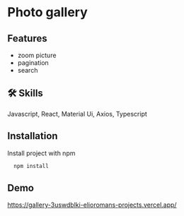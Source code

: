 # Photo gallery

## Features

- zoom picture
- pagination
- search

## 🛠 Skills

Javascript, React, Material Ui, Axios, Typescript

## Installation

Install project with npm

```bash
  npm install
```

## Demo

https://gallery-3uswdblki-elioromans-projects.vercel.app/
